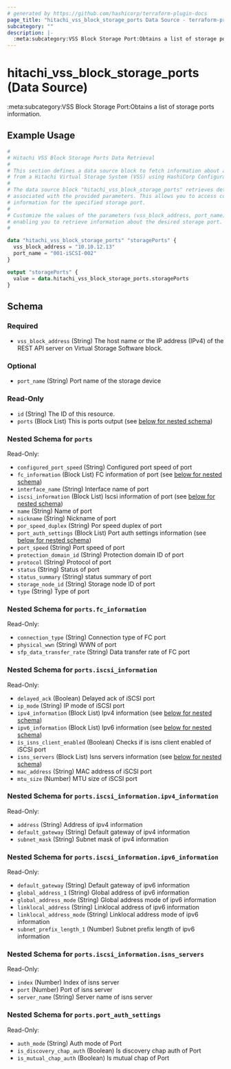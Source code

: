 ```yaml
---
# generated by https://github.com/hashicorp/terraform-plugin-docs
page_title: "hitachi_vss_block_storage_ports Data Source - terraform-provider-hitachi"
subcategory: ""
description: |-
  :meta:subcategory:VSS Block Storage Port:Obtains a list of storage ports information.
---
```


# hitachi_vss_block_storage_ports (Data Source)

:meta:subcategory:VSS Block Storage Port:Obtains a list of storage ports information.

## Example Usage

```terraform
#
# Hitachi VSS Block Storage Ports Data Retrieval
#
# This section defines a data source block to fetch information about a specific storage port
# from a Hitachi Virtual Storage System (VSS) using HashiCorp Configuration Language (HCL).
#
# The data source block "hitachi_vss_block_storage_ports" retrieves details about a storage port
# associated with the provided parameters. This allows you to access configuration and property
# information for the specified storage port.
#
# Customize the values of the parameters (vss_block_address, port_name) to match your environment,
# enabling you to retrieve information about the desired storage port.
#

data "hitachi_vss_block_storage_ports" "storagePorts" {
  vss_block_address = "10.10.12.13"
  port_name = "001-iSCSI-002"
}

output "storagePorts" {
  value = data.hitachi_vss_block_storage_ports.storagePorts
}
```

<!-- schema generated by tfplugindocs -->
## Schema

### Required

- `vss_block_address` (String) The host name or the IP address (IPv4) of the REST API server on Virtual Storage Software block.

### Optional

- `port_name` (String) Port name of the storage device

### Read-Only

- `id` (String) The ID of this resource.
- `ports` (Block List) This is ports output (see [below for nested schema](#nestedblock--ports))

<a id="nestedblock--ports"></a>
### Nested Schema for `ports`

Read-Only:

- `configured_port_speed` (String) Configured port speed of port
- `fc_information` (Block List) FC information of port (see [below for nested schema](#nestedblock--ports--fc_information))
- `interface_name` (String) Interface name of port
- `iscsi_information` (Block List) Iscsi information of port (see [below for nested schema](#nestedblock--ports--iscsi_information))
- `name` (String) Name of port
- `nickname` (String) Nickname of port
- `por_speed_duplex` (String) Por speed duplex of port
- `port_auth_settings` (Block List) Port auth settings information (see [below for nested schema](#nestedblock--ports--port_auth_settings))
- `port_speed` (String) Port speed of port
- `protection_domain_id` (String) Protection domain ID of port
- `protocol` (String) Protocol of port
- `status` (String) Status of port
- `status_summary` (String) status summary of port
- `storage_node_id` (String) Storage node ID of port
- `type` (String) Type of port

<a id="nestedblock--ports--fc_information"></a>
### Nested Schema for `ports.fc_information`

Read-Only:

- `connection_type` (String) Connection type of FC port
- `physical_wwn` (String) WWN of port
- `sfp_data_transfer_rate` (String) Data transfer rate of FC port


<a id="nestedblock--ports--iscsi_information"></a>
### Nested Schema for `ports.iscsi_information`

Read-Only:

- `delayed_ack` (Boolean) Delayed ack of iSCSI port
- `ip_mode` (String) IP mode of iSCSI port
- `ipv4_information` (Block List) Ipv4 information (see [below for nested schema](#nestedblock--ports--iscsi_information--ipv4_information))
- `ipv6_information` (Block List) Ipv6 information (see [below for nested schema](#nestedblock--ports--iscsi_information--ipv6_information))
- `is_isns_client_enabled` (Boolean) Checks if is isns client enabled of iSCSI port
- `isns_servers` (Block List) Isns servers information (see [below for nested schema](#nestedblock--ports--iscsi_information--isns_servers))
- `mac_address` (String) MAC address of iSCSI port
- `mtu_size` (Number) MTU size of iSCSI port

<a id="nestedblock--ports--iscsi_information--ipv4_information"></a>
### Nested Schema for `ports.iscsi_information.ipv4_information`

Read-Only:

- `address` (String) Address of ipv4 information
- `default_gateway` (String) Default gateway of ipv4 information
- `subnet_mask` (String) Subnet mask of ipv4 information


<a id="nestedblock--ports--iscsi_information--ipv6_information"></a>
### Nested Schema for `ports.iscsi_information.ipv6_information`

Read-Only:

- `default_gateway` (String) Default gateway of ipv6 information
- `global_address_1` (String) Global address of ipv6 information
- `global_address_mode` (String) Global address mode of ipv6 information
- `linklocal_address` (String) Linklocal address of ipv6 information
- `linklocal_address_mode` (String) Linklocal address mode of ipv6 information
- `subnet_prefix_length_1` (Number) Subnet prefix length of ipv6 information


<a id="nestedblock--ports--iscsi_information--isns_servers"></a>
### Nested Schema for `ports.iscsi_information.isns_servers`

Read-Only:

- `index` (Number) Index of isns server
- `port` (Number) Port of isns server
- `server_name` (String) Server name of isns server



<a id="nestedblock--ports--port_auth_settings"></a>
### Nested Schema for `ports.port_auth_settings`

Read-Only:

- `auth_mode` (String) Auth mode of Port
- `is_discovery_chap_auth` (Boolean) Is discovery chap auth of Port
- `is_mutual_chap_auth` (Boolean) Is mutual chap of Port
